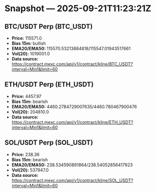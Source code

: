 # Snapshot — 2025-09-21T11:23:21Z

## BTC/USDT Perp (BTC_USDT)
- **Price:** 115571.0
- **Bias 15m:** bullish
- **EMA20/EMA50:** 115570.53213884818/115547.01943517661
- **Vol(20):** 1019001.0
- **Data source:** https://contract.mexc.com/api/v1/contract/kline/BTC_USDT?interval=Min1&limit=60

## ETH/USDT Perp (ETH_USDT)
- **Price:** 4457.97
- **Bias 15m:** bearish
- **EMA20/EMA50:** 4460.2784729007635/4460.780467900476
- **Vol(20):** 204810.0
- **Data source:** https://contract.mexc.com/api/v1/contract/kline/ETH_USDT?interval=Min1&limit=60

## SOL/USDT Perp (SOL_USDT)
- **Price:** 238.36
- **Bias 15m:** bearish
- **EMA20/EMA50:** 238.534590891864/238.54052856417923
- **Vol(20):** 537947.0
- **Data source:** https://contract.mexc.com/api/v1/contract/kline/SOL_USDT?interval=Min1&limit=60
